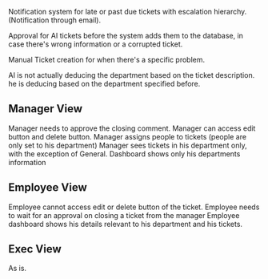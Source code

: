 Notification system for late or past due tickets with escalation hierarchy. (Notification through email).

Approval for AI tickets before the system adds them to the database, in case there's wrong information or a corrupted ticket.

Manual Ticket creation for when there's a specific problem.

AI is not actually deducing the department based on the ticket description. he is deducing based on the department specified before.
## Manager View

Manager needs to approve the closing comment.
Manager can access edit button and delete button.
Manager assigns people to tickets (people are only set to his department)
Manager sees tickets in his department only, with the exception of General.
Dashboard shows only his departments information

## Employee View

Employee cannot access edit or delete button of the ticket.
Employee needs to wait for an approval on closing a ticket from the manager
Employee dashboard shows his details relevant to his department and his tickets.

## Exec View

As is.